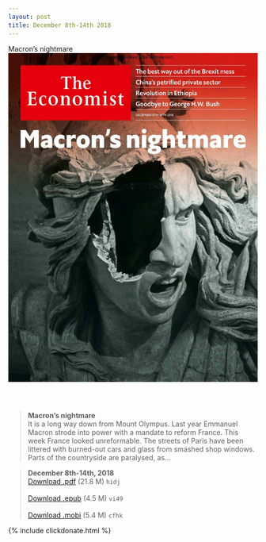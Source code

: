 ```yaml
---
layout: post
title: December 8th-14th 2018
---
```


<div class="message">
	Macron’s nightmare
</div>

<header class="xmas">
<div class="cover upload">
<img src="/public/img/the-economist/img_2018.12.08.jpg" />
</div>
</header>
<!--more-->

> **Macron’s nightmare** <br/>
It is a long way down from Mount Olympus. Last year Emmanuel Macron strode into power with a mandate to reform France. This week France looked unreformable. The streets of Paris have been littered with burned-out cars and glass from smashed shop windows. Parts of the countryside are paralysed, as...

> **December 8th-14th, 2018**<br/>
[Download .pdf](https://pan.baidu.com/s/1KOX2qrH6aP0RkXYOsExKXQ) (21.8 M)
`hidj` <br/><br/>
[Download .epub](https://pan.baidu.com/s/1-AbK3PoeTJdTY13Dz0nBrg) (4.5 M)
`vi49` <br/><br/>
[Download .mobi](https://pan.baidu.com/s/1QLKXr079MHaWirrrIg92dA) (5.4 M)
`cfhk`

{% include clickdonate.html %}
